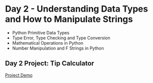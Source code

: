 # Day 2 - Understanding Data Types and How to Manipulate Strings

- Python Primitive Data Types
- Type Error, Type Checking and Type Conversion
- Mathematical Operations in Python
- Number Manipulation and F Strings in Python

## Day 2 Project: Tip Calculator
[Project Demo](https://appbrewery.github.io/python-day2-demo/)